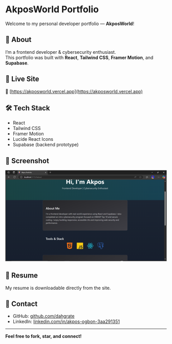 # AkposWorld Portfolio

Welcome to my personal developer portfolio — **AkposWorld**!

## 🌟 About

I’m a frontend developer & cybersecurity enthusiast.  
This portfolio was built with **React**, **Tailwind CSS**, **Framer Motion**, and **Supabase**.

## 🚀 Live Site

🔗 [https://akposworld.vercel.app](https://akposworld.vercel.app)

## 🛠️ Tech Stack

- React
- Tailwind CSS
- Framer Motion
- Lucide React Icons
- Supabase (backend prototype)

## 📸 Screenshot

![Portfolio Screenshot](./akposworldss.png)

## 📄 Resume

My resume is downloadable directly from the site.

## 🔗 Contact

- GitHub: [github.com/dahgrate](https://github.com/dahgrate)
- LinkedIn: [linkedin.com/in/akpos-ogbon-3aa291351](https://www.linkedin.com/in/akpos-ogbon-3aa291351)

---

**Feel free to fork, star, and connect!**
